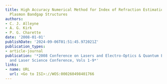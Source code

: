 ```yaml
---
title: High Accuracy Numerical Method for Index of Refraction Estimation with Surface
  Plasmon Bandgap Structures
authors:
- C. J. Alleyne
- A. G. Kirk
- P. G. Charette
date: '2008-01-01'
publishDate: '2024-09-06T01:51:45.972021Z'
publication_types:
- article-journal
publication: '*2008 Conference on Lasers and Electro-Optics & Quantum Electronics
  and Laser Science Conference, Vols 1-9*'
links:
- name: URL
  url: <Go to ISI>://WOS:000260498401766
---
```

